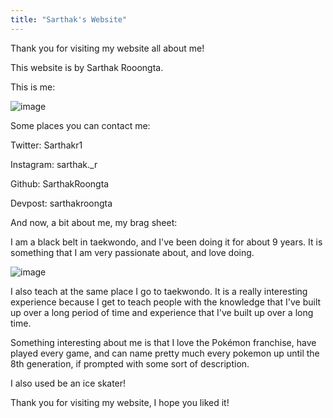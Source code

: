```yaml
---
title: "Sarthak's Website"
---
```


Thank you for visiting my website all about me!

This website is by Sarthak Rooongta.

This is me: 

![image](https://user-images.githubusercontent.com/82282788/121886742-ca621480-cce3-11eb-97c0-1c620180ab30.png)

Some places you can contact me:

Twitter: Sarthakr1

Instagram: sarthak._r

Github: SarthakRoongta

Devpost: sarthakroongta

And now, a bit about me, my brag sheet: 

I am a black belt in taekwondo, and I've been doing it for about 9 years. It is something that I am very passionate about, and love doing. 

![image](https://user-images.githubusercontent.com/82282788/121889392-2da17600-cce7-11eb-86a7-6d2c98d8ace1.png)

I also teach at the same place I go to taekwondo. It is a really interesting experience because I get to teach people with the knowledge that I've built up over a long period of time and experience that I've built up over a long time. 

Something interesting about me is that I love the Pokémon franchise, have played every game, and can name pretty much every pokemon up until the 8th generation, if prompted with some sort of description.

I also used be an ice skater!



Thank you for visiting my website, I hope you liked it!
